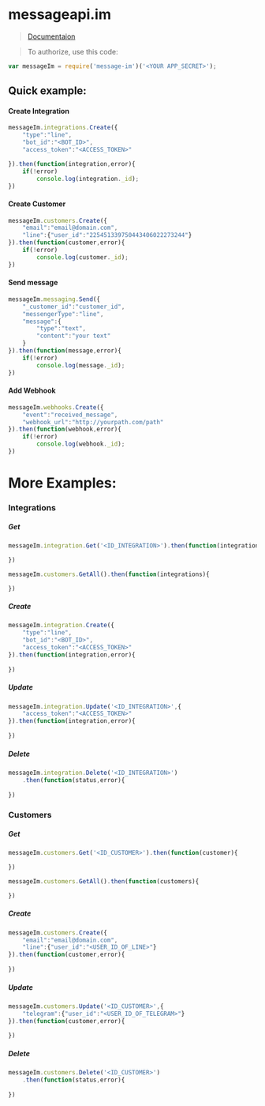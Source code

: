 # messageapi.im

> [Documentaion](http://messageapi-doc.azurewebsites.net/)

> To authorize, use this code:

```javascript
var messageIm = require('message-im')('<YOUR APP_SECRET>');
```


## Quick example:
#### Create Integration
```javascript
messageIm.integrations.Create({
    "type":"line",
    "bot_id":"<BOT_ID>",
    "access_token":"<ACCESS_TOKEN>"

}).then(function(integration,error){
    if(!error)
        console.log(integration._id);
})
```

#### Create Customer
```javascript
messageIm.customers.Create({
    "email":"email@domain.com",
    "line":{"user_id":"225451339750443406022273244"}
}).then(function(customer,error){
    if(!error)
        console.log(customer._id);
})
```


#### Send message
```javascript
messageIm.messaging.Send({
    "_customer_id":"customer_id",
    "messengerType":"line",
    "message":{
        "type":"text",
        "content":"your text"
    }
}).then(function(message,error){
    if(!error)
        console.log(message._id);
})
```

#### Add Webhook
```javascript
messageIm.webhooks.Create({
    "event":"received_message",
    "webhook_url":"http://yourpath.com/path"
}).then(function(webhook,error){
    if(!error)
        console.log(webhook._id);
})
```


# More Examples:
### Integrations
##### Get

```javascript
messageIm.integration.Get('<ID_INTEGRATION>').then(function(integration){

})
```
```javascript
messageIm.customers.GetAll().then(function(integrations){

})
```
##### Create
```javascript
messageIm.integration.Create({
    "type":"line",  
    "bot_id":"<BOT_ID>",
    "access_token":"<ACCESS_TOKEN>"
}).then(function(integration,error){
    
})
```

##### Update
```javascript
messageIm.integration.Update('<ID_INTEGRATION>',{    
    "access_token":"<ACCESS_TOKEN>"
}).then(function(integration,error){
   
})
```
##### Delete
```javascript
messageIm.integration.Delete('<ID_INTEGRATION>')
    .then(function(status,error){
   
})
```

### Customers
##### Get

```javascript
messageIm.customers.Get('<ID_CUSTOMER>').then(function(customer){

})
```
```javascript
messageIm.customers.GetAll().then(function(customers){

})
```

##### Create
```javascript
messageIm.customers.Create({
    "email":"email@domain.com",
    "line":{"user_id":"<USER_ID_OF_LINE>"}
}).then(function(customer,error){
    
})
```

##### Update
```javascript
messageIm.customers.Update('<ID_CUSTOMER>',{    
    "telegram":{"user_id":"<USER_ID_OF_TELEGRAM>"}
}).then(function(customer,error){
   
})
```
##### Delete
```javascript
messageIm.customers.Delete('<ID_CUSTOMER>')
    .then(function(status,error){
   
})
```